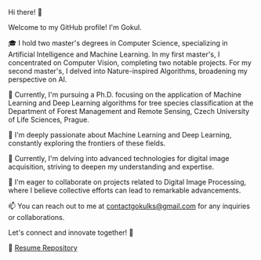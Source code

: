Hi there! 👋

Welcome to my GitHub profile! I'm Gokul.

🎓 I hold two master's degrees in Computer Science, specializing in Artificial Intelligence and Machine Learning. In my first master's, I concentrated on Computer Vision, completing two notable projects. For my second master's, I delved into Nature-inspired Algorithms, broadening my perspective on AI.

🌲 Currently, I'm pursuing a Ph.D. focusing on the application of Machine Learning and Deep Learning algorithms for tree species classification at the Department of Forest Management and Remote Sensing, Czech University of Life Sciences, Prague.

👀 I'm deeply passionate about Machine Learning and Deep Learning, constantly exploring the frontiers of these fields.

🌱 Currently, I'm delving into advanced technologies for digital image acquisition, striving to deepen my understanding and expertise.

💞️ I'm eager to collaborate on projects related to Digital Image Processing, where I believe collective efforts can lead to remarkable advancements.

📫 You can reach out to me at contactgokulks@gmail.com for any inquiries or collaborations.

Let's connect and innovate together! 🚀

📄 [Resume Repository](https://github.com/Gokultcr/Resume_Gokul)



<!---
Gokultcr/Gokultcr is a ✨ special ✨ repository because its `README.md` (this file) appears on your GitHub profile.
You can click the Preview link to take a look at your changes.
--->
